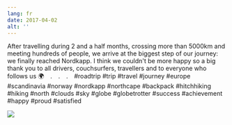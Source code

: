 ```yaml
---
lang: fr
date: 2017-04-02
alt: ''
---
```


After travelling during 2 and a half months, crossing more than 5000km and meeting hundreds of people, we arrive at the biggest step of our journey: we finally reached Nordkapp. I think we couldn't be more happy so a big thank you to all drivers, couchsurfers, travellers and to everyone who follows us 🌍⠀
.⠀
.⠀
.⠀
#roadtrip #trip #travel #journey #europe #scandinavia #norway #nordkapp #northcape #backpack #hitchhiking #hiking #north #clouds #sky #globe #globetrotter #success #achievement #happy #proud #satisfied

![](/photos/2017-04-02-1491140511.jpg)